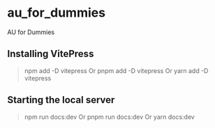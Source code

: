 # au_for_dummies
AU for Dummies

## Installing VitePress
> npm add -D vitepress
Or
> pnpm add -D vitepress
Or
> yarn add -D vitepress

## Starting the local server
> npm run docs:dev
Or
> pnpm run docs:dev
Or
> yarn docs:dev